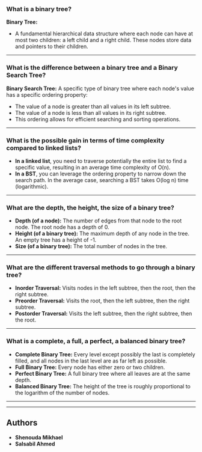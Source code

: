 ### What is a binary tree?
**Binary Tree:**   
- A fundamental hierarchical data structure where each node can have at most two children: a left child and a right child. These nodes store data and pointers to their children.   
***
### What is the difference between a binary tree and a Binary Search Tree?   
**Binary Search Tree:** A specific type of binary tree where each node's value has a specific ordering property:   
- The value of a node is greater than all values in its left subtree.   
- The value of a node is less than all values in its right subtree.   
- This ordering allows for efficient searching and sorting operations.   
***
### What is the possible gain in terms of time complexity compared to linked lists?   
- **In a linked list**, you need to traverse potentially the entire list to find a specific value, resulting in an average time complexity of O(n).   
- **In a BST**, you can leverage the ordering property to narrow down the search path. In the average case, searching a BST takes O(log n) time (logarithmic).   
***
### What are the depth, the height, the size of a binary tree?   
- **Depth (of a node):** The number of edges from that node to the root node. The root node has a depth of 0.   
- **Height (of a binary tree):** The maximum depth of any node in the tree. An empty tree has a height of -1.   
- **Size (of a binary tree):** The total number of nodes in the tree.   
***
### What are the different traversal methods to go through a binary tree?
- **Inorder Traversal:** Visits nodes in the left subtree, then the root, then the right subtree.   
- **Preorder Traversal:** Visits the root, then the left subtree, then the right subtree.   
- **Postorder Traversal:** Visits the left subtree, then the right subtree, then the root.   
***
### What is a complete, a full, a perfect, a balanced binary tree?
- **Complete Binary Tree:** Every level except possibly the last is completely filled, and all nodes in the last level are as far left as possible.   
- **Full Binary Tree:** Every node has either zero or two children.   
- **Perfect Binary Tree:** A full binary tree where all leaves are at the same depth.   
- **Balanced Binary Tree:** The height of the tree is roughly proportional to the logarithm of the number of nodes.   
***
***
## Authors
- **Shenouda Mikhael**   
- **Salsabil Ahmed**